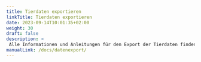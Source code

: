 ```yaml
---
title: Tierdaten exportieren
linkTitle: Tierdaten exportieren
date: 2023-09-14T10:01:35+02:00
weight: 30
draft: false
description: >
 Alle Informationen und Anleitungen für den Export der Tierdaten finden Sie hier.
manualLink: /docs/datenexport/
---
```

<script>
  window.location.href = "/docs/datenexport/";
</script>
